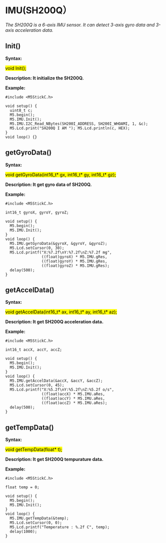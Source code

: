 # IMU(SH200Q）

*The SH200Q is a 6-axis IMU sensor. It can detect 3-axis gyro data and 3-axis acceleration data.*

## Init()

**Syntax:**

<mark>void Init();</mark>

**Description: It initialize the SH200Q.**

**Example:**

```arduino
#include <M5StickC.h>

void setup() {
  uint8_t c;
  M5.begin();
  M5.IMU.Init();
  M5.IMU.I2C_Read_NBytes(SH200I_ADDRESS, SH200I_WHOAMI, 1, &c);
  M5.Lcd.print("SH200Q I AM "); M5.Lcd.println(c, HEX);
}
void loop() {}
```

## getGyroData()

**Syntax:**

<mark>void getGyroData(int16_t* gx, int16_t* gy, int16_t* gz);</mark>

**Description: It get gyro data of SH200Q.**

**Example:**

```arduino
#include <M5StickC.h>

int16_t gyroX, gyroY, gyroZ;

void setup() {
  M5.begin();
  M5.IMU.Init();
}
void loop() {
  M5.IMU.getGyroData(&gyroX, &gyroY, &gyroZ);
  M5.Lcd.setCursor(0, 30);
  M5.Lcd.printf("X:%7.2f\nY:%7.2f\nZ:%7.2f mg",
                ((float)gyroX) * M5.IMU.gRes,
                ((float)gyroY) * M5.IMU.gRes,
                ((float)gyroZ) * M5.IMU.gRes);
  delay(500);
}
```

## getAccelData()

**Syntax:**

<mark>void getAccelData(int16_t* ax, int16_t* ay, int16_t* az);</mark>

**Description: It get SH200Q acceleration data.**

**Example:**

```arduino
#include <M5StickC.h>

int16_t accX, accY, accZ;

void setup() {
  M5.begin();
  M5.IMU.Init();
}
void loop() {
  M5.IMU.getAccelData(&accX, &accY, &accZ);
  M5.Lcd.setCursor(0, 45);
  M5.Lcd.printf("X:%5.2f\nY:%5.2f\nZ:%5.2f o/s",
                ((float)accX) * M5.IMU.aRes,
                ((float)accY) * M5.IMU.aRes,
                ((float)accZ) * M5.IMU.aRes);
  delay(500);
}
```


## getTempData()

**Syntax:**

<mark>void getTempData(float* t);</mark>

**Description: It get SH200Q tempurature data.**

**Example:**

```arduino
#include <M5StickC.h>

float temp = 0;

void setup() {
  M5.begin();
  M5.IMU.Init();
}
void loop() {
  M5.IMU.getTempData(&temp);
  M5.Lcd.setCursor(0, 0);
  M5.Lcd.printf("Temperature : %.2f C", temp);
  delay(1000);
}
```